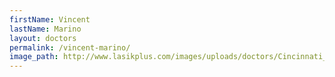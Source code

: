 ```yaml
---
firstName: Vincent
lastName: Marino
layout: doctors
permalink: /vincent-marino/
image_path: http://www.lasikplus.com/images/uploads/doctors/Cincinnati_Holden115x105.jpg
---
```



